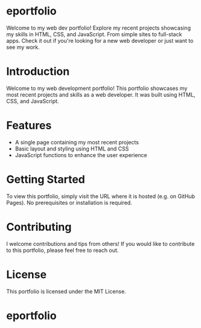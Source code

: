 # eportfolio
Welcome to my web dev portfolio! Explore my recent projects showcasing my skills in HTML, CSS, and JavaScript. From simple sites to full-stack apps. Check it out if you're looking for a new web developer or just want to see my work.


# Introduction

Welcome to my web development portfolio! This portfolio showcases my most recent projects and skills as a web developer. It was built using HTML, CSS, and JavaScript.

# Features

* A single page containing my most recent projects
* Basic layout and styling using HTML and CSS
* JavaScript functions to enhance the user experience

# Getting Started

To view this portfolio, simply visit the URL where it is hosted (e.g. on GitHub Pages). No prerequisites or installation is required.

# Contributing

I welcome contributions and tips from others! If you would like to contribute to this portfolio, please feel free to reach out.

# License

This portfolio is licensed under the MIT License.
# eportfolio

